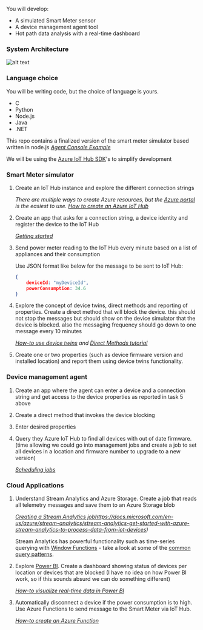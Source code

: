 
You will develop:
 * A simulated Smart Meter sensor
 * A device management agent tool
 * Hot path data analysis with a real-time dashboard 

### System Architecture

![alt text](https://github.com/lucarv/img/smartmeterlab.png "architecture")

### Language choice
You will be writing code, but the choice of language is yours.
  * C
  * Python
  * Node.js
  * Java
  * .NET

This repo contains a finalized version of the smart meter simulator based written in node.js
*[Agent Console Example](http://github.com/lucarv/agentconsole)*

We will be using the [Azure IoT Hub SDK](https://github.com/Azure/azure-iot-sdks)'s to simplify development

### Smart Meter simulator
1.  Create an IoT Hub instance and explore the different connection strings

    *There are multiple ways to create Azure resources, but the [Azure portal](https://portal.azure.com/) is the easiest to use. [How to create an Azure IoT Hub](https://docs.microsoft.com/en-us/azure/iot-hub/iot-hub-create-through-portal)*

2. Create an app that asks for a connection string, a device identity and register the device to the IoT Hub

    *[Getting started](https://docs.microsoft.com/en-us/azure/iot-hub/iot-hub-csharp-csharp-getstarted)*

3. Send power meter reading to the IoT Hub every minute based on a list of appliances and their consumption

    Use JSON format like below for the message to be sent to IoT Hub:

    ```json
    {
        deviceId: "myDeviceId",
        powerConsumption: 34.6
    }
    ```

4. Explore the concept of device twins, direct methods and reporting of properties. Create a direct method that will block the device. this should not stop the messages but should show on the device simulator that the device is blocked. also the messaging frequency should go down to one message every 10 minutes

    *[How-to use device twins](https://docs.microsoft.com/en-us/azure/iot-hub/iot-hub-csharp-node-twin-getstarted) and [Direct Methods tutorial](https://docs.microsoft.com/en-us/azure/iot-hub/iot-hub-csharp-node-direct-methods)*

5. Create one or two properties (such as device firmware version and installed location) and report them using device twins functionality.

### Device management agent

1. Create an app where the agent can enter a device and a connection string and get access to the device properties as reported in task 5 above

2. Create a direct method that invokes the device blocking

3. Enter desired properties 

4. Query they Azure IoT Hub to find all devices with out of date firmware. (time allowing we could go into management jobs and create a job to set all devices in a location and firmware number to upgrade to a new version)

    *[Scheduling jobs](https://docs.microsoft.com/en-us/azure/iot-hub/iot-hub-csharp-node-schedule-jobs)*

### Cloud Applications

1. Understand Stream Analytics and Azure Storage. Create a job that reads all telemetry messages and save them to an Azure Storage blob

    *[Creating a Stream Analytics job]({)https://docs.microsoft.com/en-us/azure/stream-analytics/stream-analytics-get-started-with-azure-stream-analytics-to-process-data-from-iot-devices)*

    Stream Analytics has powerful functionality such as time-series querying with [Window Functions](https://docs.microsoft.com/en-us/azure/stream-analytics/stream-analytics-window-functions) - take a look at some of the [common query patterns](https://docs.microsoft.com/en-us/azure/stream-analytics/stream-analytics-stream-analytics-query-patterns).

3. Explore [Power BI](http://powerbi.com). Create a dashboard showing status of devices per location or devices that are blocked (I have no idea on how Power BI work, so if this sounds absurd we can do something different)

    *[How-to visualize real-time data in Power BI](https://docs.microsoft.com/en-us/azure/stream-analytics/stream-analytics-power-bi-dashboard)*

3. Automatically disconnect a device if the power consumption is to high. Use Azure Functions to send message to the Smart Meter via IoT Hub.

    *[How-to create an Azure Function](https://docs.microsoft.com/en-us/azure/azure-functions/functions-create-first-azure-function)*
